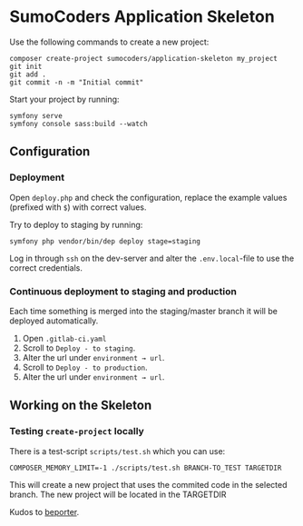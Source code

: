 # SumoCoders Application Skeleton

Use the following commands to create a new project:

    composer create-project sumocoders/application-skeleton my_project
    git init
    git add .
    git commit -n -m "Initial commit"
    
Start your project by running:

    symfony serve
    symfony console sass:build --watch

## Configuration
### Deployment
Open `deploy.php` and check the configuration, replace the example values 
(prefixed with `$`) with correct values.

Try to deploy to staging by running:

    symfony php vendor/bin/dep deploy stage=staging
    
Log in through `ssh` on the dev-server and alter the `.env.local`-file to use the
correct credentials.

### Continuous deployment to staging and production
Each time something is merged into the staging/master branch it will be deployed 
automatically. 

1. Open `.gitlab-ci.yaml`
2. Scroll to `Deploy - to staging`.
3. Alter the url under `environment → url`.
4. Scroll to `Deploy - to production`.
5. Alter the url under `environment → url`.
    
## Working on the Skeleton
### Testing `create-project` locally

There is a test-script `scripts/test.sh` which you can use:

    COMPOSER_MEMORY_LIMIT=-1 ./scripts/test.sh BRANCH-TO_TEST TARGETDIR

This will create a new project that uses the commited code in the selected branch.
The new project will be located in the TARGETDIR

Kudos to [beporter](https://gist.github.com/beporter/31e7d1f5beeffda0da94).
